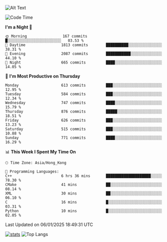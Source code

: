 ![Alt Text](https://media.tenor.com/3Gehha8RO-sAAAAC/goose-dance.gif)

<!--START_SECTION:waka-->
![Code Time](http://img.shields.io/badge/Code%20Time-383%20hrs%2049%20mins-blue)

**I'm a Night 🦉** 

```text
🌞 Morning                167 commits         █░░░░░░░░░░░░░░░░░░░░░░░░   03.53 % 
🌆 Daytime                1813 commits        ██████████░░░░░░░░░░░░░░░   38.31 % 
🌃 Evening                2087 commits        ███████████░░░░░░░░░░░░░░   44.10 % 
🌙 Night                  665 commits         ████░░░░░░░░░░░░░░░░░░░░░   14.05 % 
```
📅 **I'm Most Productive on Thursday** 

```text
Monday                   613 commits         ███░░░░░░░░░░░░░░░░░░░░░░   12.95 % 
Tuesday                  584 commits         ███░░░░░░░░░░░░░░░░░░░░░░   12.34 % 
Wednesday                747 commits         ████░░░░░░░░░░░░░░░░░░░░░   15.79 % 
Thursday                 876 commits         █████░░░░░░░░░░░░░░░░░░░░   18.51 % 
Friday                   626 commits         ███░░░░░░░░░░░░░░░░░░░░░░   13.23 % 
Saturday                 515 commits         ███░░░░░░░░░░░░░░░░░░░░░░   10.88 % 
Sunday                   771 commits         ████░░░░░░░░░░░░░░░░░░░░░   16.29 % 
```


📊 **This Week I Spent My Time On** 

```text
🕑︎ Time Zone: Asia/Hong_Kong

💬 Programming Languages: 
C++                      6 hrs 36 mins       ████████████████████░░░░░   78.30 % 
CMake                    41 mins             ██░░░░░░░░░░░░░░░░░░░░░░░   08.14 % 
XML                      30 mins             ██░░░░░░░░░░░░░░░░░░░░░░░   06.10 % 
C                        16 mins             █░░░░░░░░░░░░░░░░░░░░░░░░   03.31 % 
Python                   10 mins             █░░░░░░░░░░░░░░░░░░░░░░░░   02.05 % 
```


 Last Updated on 06/01/2025 18:49:31 UTC
<!--END_SECTION:waka-->
[![stats](https://github-readme-stats-rose-phi.vercel.app/api?username=jxncted&count_private=true)](https://github.com/jxncted/github-readme-stats)
![Top Langs](https://github-readme-stats-rose-phi.vercel.app/api/top-langs/?username=jxncted\&layout=compact&hide=c,assembly,jupyter%20notebook)
